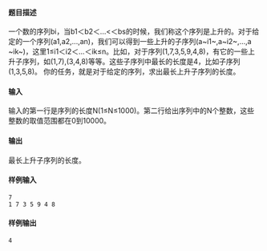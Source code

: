 #### 题目描述

一个数的序列bi，当b1＜b2＜...<＜bs的时候，我们称这个序列是上升的。对于给定的一个序列(a1,a2,...,an)，我们可以得到一些上升的子序列(a​~i1~​,a​~i2~​,...,a​~ik~​)，这里1≤i1＜i2＜...＜ik≤n。比如，对于序列(1,7,3,5,9,4,8)，有它的一些上升子序列，如(1,7),(3,4,8)等等。这些子序列中最长的长度是4，比如子序列(1,3,5,8)。
你的任务，就是对于给定的序列，求出最长上升子序列的长度。

#### 输入

输入的第一行是序列的长度N(1≤N≤1000)。第二行给出序列中的N个整数，这些整数的取值范围都在0到10000。

#### 输出

最长上升子序列的长度。

#### 样例输入

```
7
1 7 3 5 9 4 8
```

#### 样例输出

```
4
```

